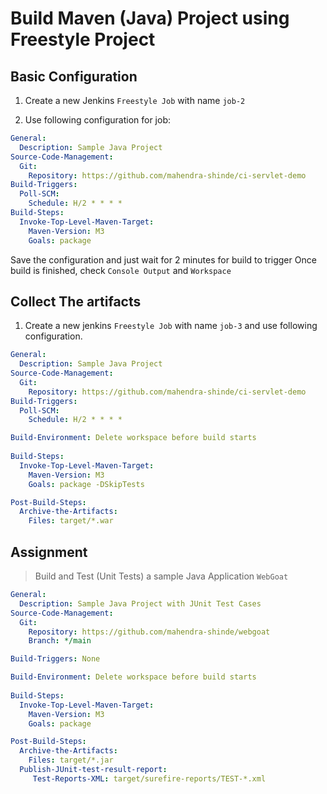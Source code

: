 # Build Maven (Java) Project using Freestyle Project

## Basic Configuration

1. Create a new Jenkins `Freestyle Job` with name `job-2`

2. Use following configuration for job:

```yaml
General:
  Description: Sample Java Project
Source-Code-Management:
  Git:
    Repository: https://github.com/mahendra-shinde/ci-servlet-demo
Build-Triggers:
  Poll-SCM:
    Schedule: H/2 * * * *
Build-Steps:
  Invoke-Top-Level-Maven-Target:
    Maven-Version: M3
    Goals: package 
```
Save the configuration and just wait for 2 minutes for build to trigger
Once build is finished, check `Console Output` and `Workspace`


## Collect The artifacts

1. Create a new jenkins `Freestyle Job` with name `job-3` and use following configuration.

```yaml
General:
  Description: Sample Java Project
Source-Code-Management:
  Git:
    Repository: https://github.com/mahendra-shinde/ci-servlet-demo
Build-Triggers:
  Poll-SCM:
    Schedule: H/2 * * * *

Build-Environment: Delete workspace before build starts
  
Build-Steps:
  Invoke-Top-Level-Maven-Target:
    Maven-Version: M3
    Goals: package -DSkipTests

Post-Build-Steps:
  Archive-the-Artifacts:
    Files: target/*.war
```

## Assignment
> Build and Test (Unit Tests) a sample Java Application `WebGoat`


```yaml
General:
  Description: Sample Java Project with JUnit Test Cases
Source-Code-Management:
  Git:
    Repository: https://github.com/mahendra-shinde/webgoat
    Branch: */main

Build-Triggers: None

Build-Environment: Delete workspace before build starts
  
Build-Steps:
  Invoke-Top-Level-Maven-Target:
    Maven-Version: M3
    Goals: package 

Post-Build-Steps:
  Archive-the-Artifacts:
    Files: target/*.jar
  Publish-JUnit-test-result-report:
     Test-Reports-XML: target/surefire-reports/TEST-*.xml

```
